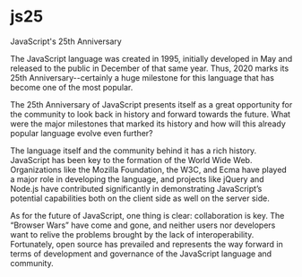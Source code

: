 # js25
JavaScript's 25th Anniversary

The JavaScript language was created in 1995, initially developed in May and released to the public in December of that same year. Thus, 2020 marks its 25th Anniversary--certainly a huge milestone for this language that has become one of the most popular.

The 25th Anniversary of JavaScript presents itself as a great opportunity for the community to look back in history and forward towards the future. What were the major milestones that marked its history and how will this already popular language evolve even further? 

The language itself and the community behind it has a rich history. JavaScript has been key to the formation of the World Wide Web. Organizations like the Mozilla Foundation, the W3C, and Ecma have played a major role in developing the language, and projects like jQuery and Node.js have contributed significantly in demonstrating JavaScript’s potential capabilities both on the client side as well on the server side.

As for the future of JavaScript, one thing is clear: collaboration is key. The “Browser Wars” have come and gone, and neither users nor developers want to relive the problems brought by the lack of interoperability. Fortunately, open source has prevailed and represents the way forward in terms of development and governance of the JavaScript language and community.
